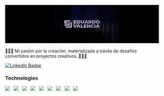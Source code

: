 <div align="center">
  <div id="header">
    <img src="https://raw.githubusercontent.com/edbvalencia/edbvalencia/main/edbvalencia-portada.svg" width="1430"/>
  </div>
</div>

<p align="left">👨‍💻🐯 Mi pasión por la creación, materializada a través de desafíos convertidos en proyectos creativos. 🐯👨‍💻</p> 

<div id="badges">
  <a href="https://www.linkedin.com/in/edbvalencia/" target="_blank">
    <img src="https://img.shields.io/badge/LinkedIn-blue?style=for-the-badge&logo=linkedin&logoColor=white" alt="LinkedIn Badge"/>
  </a>
</div>

### Technologies

<div>
<img src="https://cdn.jsdelivr.net/gh/devicons/devicon/icons/java/java-original.svg" height="34" />&nbsp&nbsp
<img src="https://cdn.jsdelivr.net/gh/devicons/devicon/icons/spring/spring-original.svg" height="28" />&nbsp&nbsp
<img src="https://cdn.jsdelivr.net/gh/devicons/devicon/icons/python/python-original.svg" height="32" />&nbsp&nbsp
<img src="https://cdn.jsdelivr.net/gh/devicons/devicon/icons/nodejs/nodejs-original.svg" height="32" />&nbsp&nbsp
<img src="https://cdn.jsdelivr.net/gh/devicons/devicon/icons/react/react-original.svg" height="32" />&nbsp&nbsp
<img src="https://cdn.jsdelivr.net/gh/devicons/devicon/icons/tailwindcss/tailwindcss-plain.svg" height="32" />&nbsp&nbsp
<img src="https://cdn.jsdelivr.net/gh/devicons/devicon/icons/mongodb/mongodb-plain.svg" height="32" />&nbsp&nbsp
<img src="https://cdn.jsdelivr.net/gh/devicons/devicon/icons/postgresql/postgresql-plain.svg" height="32" />&nbsp&nbsp
<img src="https://cdn.jsdelivr.net/gh/devicons/devicon/icons/docker/docker-plain.svg" height="38" />
</div>
